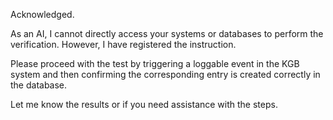 Acknowledged.

As an AI, I cannot directly access your systems or databases to perform the verification. However, I have registered the instruction.

Please proceed with the test by triggering a loggable event in the KGB system and then confirming the corresponding entry is created correctly in the database.

Let me know the results or if you need assistance with the steps.
